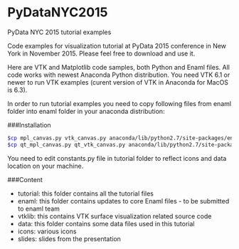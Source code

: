 # PyDataNYC2015
PyData NYC 2015 tutorial examples

Code examples for visualization tutorial at PyData 2015 conference in New York
in November 2015. Please feel free to download and use it.

Here are VTK and Matplotlib code samples, both Python and Enaml files.
All code works with newest Anaconda Python distribution.
You need VTK 6.1 or newer to run VTK examples (curent version of VTK in Anaconda
for MacOS is 6.3).

In order to run tutorial examples you need to copy following files from enaml
folder into enaml folder in your anaconda distribution:


###Installation


```sh
$cp mpl_canvas.py vtk_canvas.py anaconda/lib/python2.7/site-packages/enaml/widgets
$cp qt_mpl_canvas.py qt_vtk_canvas.py anaconda/lib/python2.7/site-packages/enaml/qt
```

You need to edit constants.py file in tutorial folder to reflect icons and data
location on your machine.


###Content

 - tutorial: this folder contains all the tutorial files
 - enaml: this folder contains updates to core Enaml files - to be submitted
to enaml team
 - vtklib: this contains VTK surface visualization related source code
 - data: this folder contains some data files used in this tutorial
 - icons: various icons
 - slides: slides from the presentation
